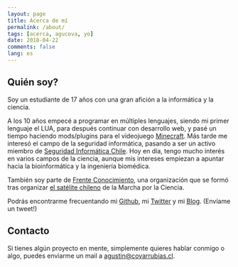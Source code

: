 ```yaml
---
layout: page
title: Acerca de mí
permalink: /about/
tags: [acerca, agucova, yo]
date: 2018-04-22
comments: false
lang: es
---
```

## Quién soy?
Soy un estudiante de 17 años con una gran afición a la informática y la ciencia.

A los 10 años empecé a programar en múltiples lenguajes, siendo mi primer lenguaje el LUA, para después continuar con desarrollo web, y pasé un tiempo haciendo mods/plugins para el videojuego [Minecraft](https://minecraft.net). Más tarde me interesó el campo de la seguridad informática, pasando a ser un activo miembro de [Seguridad Informática Chile](https://hacking.cl). Hoy en día, tengo mucho interés en varios campos de la ciencia, aunque mis intereses empiezan a apuntar hacia la bioinformática y la ingeniería biomédica.

También soy parte de [Frente Conocimiento](https://frenteconocimiento.cl/), una organización que se formó tras organizar [el satélite chileno](https://marchaporlaciencia.cl/) de la Marcha por la Ciencia.

Podrás encontrarme frecuentando mi [Github](https://github.com/agucova), mi [Twitter](https://twitter.com/agucova) y mi [Blog](https://agucova.github.io/posts/). (Envíame un tweet!)

## Contacto

Si tienes algún proyecto en mente, simplemente quieres hablar conmigo o algo, puedes enviarme un mail a [agustin@covarrubias.cl](mailto:agustin@covarrubias.cl).
